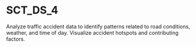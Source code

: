 # SCT_DS_4
Analyze traffic accident data to identify patterns related to road conditions, weather, and time of day. Visualize accident hotspots and contributing factors.
